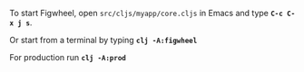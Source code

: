 To start Figwheel, open `src/cljs/myapp/core.cljs` in Emacs and type <b>`C-c C-x j s`</b>.

Or start from a terminal by typing <b>`clj -A:figwheel`</b>

For production run <b>`clj -A:prod`</b>
